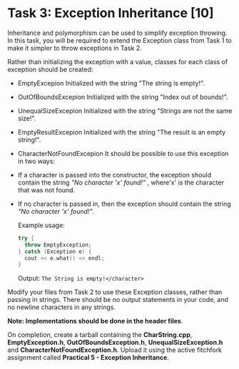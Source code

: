 # Task 3: Exception Inheritance [10]

Inheritance and polymorphism can be used to simplify exception throwing. In this task, you will be required to extend the Exception class from Task 1 to make it simpler to throw exceptions in Task 2.

Rather than initializing the exception with a value, classes for each class of exception should be created:

- EmptyExcepion Initialized with the string "The string is empty!".
- OutOfBoundsExcepion Initialized with the string "Index out of bounds!".
- UnequalSizeExcepion Initialized with the string "Strings are not the same size!".
- EmptyResultExcepion Initialized with the string "The result is an empty string!".
- CharacterNotFoundExcepion It should be possible to use this exception in two ways:
- If a character is passed into the constructor, the exception should contain the string _"No character 'x' found!"_ , where'x' is the character that was not found.

- If no character is passed in, then the exception should contain the string _"No character 'x' found!"_.

  Example usage:

  ```c++
  try {
    throw EmptyException;
  } catch (Exception e) {
    cout << e.what() << endl;
  }
  ```

  Output: `The String is empty!</character>`

Modify your files from Task 2 to use these Exception classes, rather than passing in strings. There should be no output statements in your code, and no newline characters in any strings.

**Note: Implementations should be done in the header files**.

On completion, create a tarball containing the **CharString.cpp**, **EmptyException.h**, **OutOfBoundsException.h**, **UnequalSizeException.h** and **CharacterNotFoundException.h**. Upload it using the active fitchfork assignment called **Practical 5 - Exception Inheritance**.
